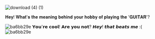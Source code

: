 ![download (4) (1)](https://github.com/user-attachments/assets/b1f4b051-6b0a-4f57-b7b2-4364d120bf7b)

𝐇𝐞𝐲! 𝐖𝐡𝐚𝐭'𝐬 𝐭𝐡𝐞 𝐦𝐞𝐚𝐧𝐢𝐧𝐠 𝐛𝐞𝐡𝐢𝐧𝐝 𝐲𝐨𝐮𝐫 𝐡𝐨𝐛𝐛𝐲 𝐨𝐟 𝐩𝐥𝐚𝐲𝐢𝐧𝐠 𝐭𝐡𝐞 '𝐆𝐔𝐈𝐓𝐀𝐑'? 

![ba6bb29e](https://github.com/user-attachments/assets/32ade765-9ee3-495a-a6ac-100ad200e101) 𝗬𝗼𝘂'𝗿𝗲 𝗰𝗼𝗼𝗹! 𝗔𝗿𝗲 𝘆𝗼𝘂 𝗻𝗼𝘁? 𝙃𝙚𝙮! 𝙩𝙝𝙖𝙩 𝙗𝙚𝙖𝙩𝙨 𝙢𝙚 :( ![ba6bb29e](https://github.com/user-attachments/assets/32ade765-9ee3-495a-a6ac-100ad200e101) 



